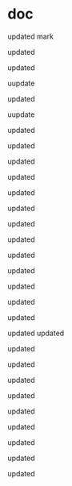 doc
===

updated
mark
 
updated

updated

uupdate

updated

uupdate

updated


updated


updated

updated

updated

updated

updated

updated

updated

updated

updated



updated

updated

updated
updated

updated

updated

updated

updated

updated

updated

updated

updated

updated
